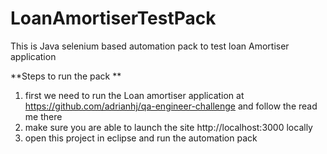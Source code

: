 # LoanAmortiserTestPack
This is Java selenium based automation pack to test loan Amortiser application

**Steps to run the pack **
1) first we need to run the Loan amortiser application at https://github.com/adrianhj/qa-engineer-challenge and follow the read me there 
2) make sure you are able to launch the site  http://localhost:3000 locally 
3) open this project in eclipse and run the automation pack
